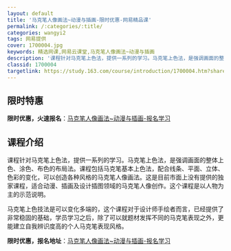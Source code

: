 ```yaml
---
layout: default
title: '马克笔人像画法~动漫与插画-限时优惠-网易精品课'
permalink: /:categories/:title/
categories: wangyi2
tags: 网易提供
cover: 1700004.jpg
keywords: 精选网课,网易云课堂,马克笔人像画法~动漫与插画
description: '课程针对马克笔上色法，提供一系列的学习。马克笔上色法，是强调画面的整体上色、涂色、布色的布局法。课程包括马克笔基本上色法'
classid: 1700004
targetlink: https://study.163.com/course/introduction/1700004.htm?share=1&shareId=1025206652&utm_campaign=share&utm_medium=iphoneShare&utm_source=&utm_u=1025206652
---
```


## 限时特惠

**限时优惠，火速报名**：[马克笔人像画法~动漫与插画-报名学习](https://study.163.com/course/introduction/1700004.htm?share=1&shareId=1025206652&utm_campaign=share&utm_medium=iphoneShare&utm_source=&utm_u=1025206652)

## 课程介绍

课程针对马克笔上色法，提供一系列的学习。马克笔上色法，是强调画面的整体上色、涂色、布色的布局法。课程包括马克笔基本上色法，配合线条、平面、立体、色彩的变化，可以创造各种风格的马克笔人像画法。这是目前市面上没有提供的独家课程，适合动漫、插画及设计插图领域的马克笔人像创作。这个课程是以人物为主的示范说明。



马克笔上色技法是可以变化多端的，这个课程对于设计师手绘者而言，已经提供了非常稳固的基础，学员学习之后，除了可以就题材发挥不同的马克笔表现之外，更能建立自我辨识度高的个人马克笔表现风格。

**限时优惠，报名地址**：[马克笔人像画法~动漫与插画-报名学习](https://study.163.com/course/introduction/1700004.htm?share=1&shareId=1025206652&utm_campaign=share&utm_medium=iphoneShare&utm_source=&utm_u=1025206652)

